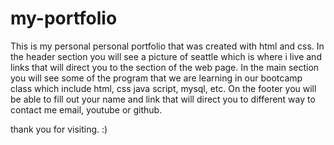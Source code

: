 # my-portfolio

This is my personal personal portfolio that was created with html and css. In the header section you will see a picture of seattle which is where i live and links that will direct you to the section of the web page. In the main section you will see some of the program that we are learning in our bootcamp class which include html, css java script, mysql, etc. On the footer you will be able to fill out your name and link that will direct you to different way to contact me email, youtube or github.

thank you for visiting. :)